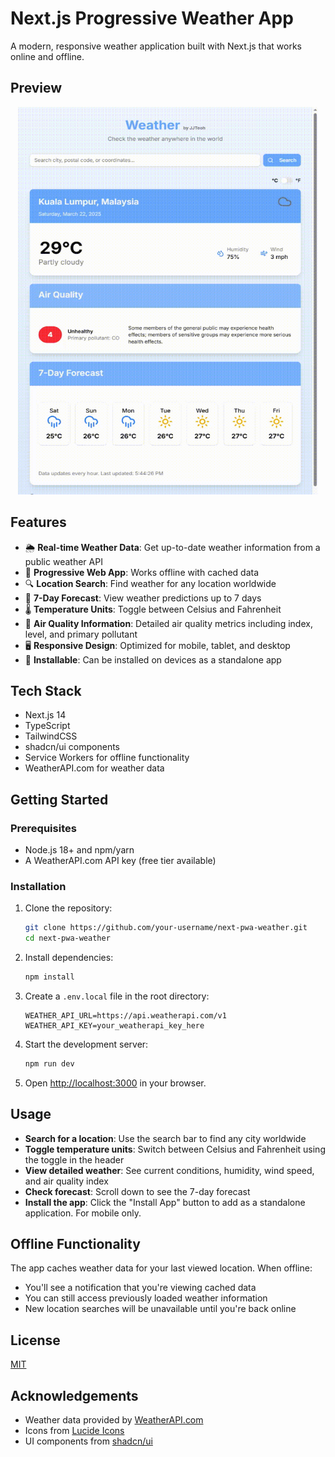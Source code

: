 # Next.js Progressive Weather App

A modern, responsive weather application built with Next.js that works online and offline.

## Preview

<!-- ![Weather App](preview.gif) -->
<div align="center">
   <img src="preview.gif" width="480" height="620">
</div>


<!-- <div align="center">

### [Browse Live App](https://gamma-rosy.vercel.app/)

</div> -->

## Features

- 🌦️ **Real-time Weather Data**: Get up-to-date weather information from a public weather API
- 📱 **Progressive Web App**: Works offline with cached data
- 🔍 **Location Search**: Find weather for any location worldwide
- 📅 **7-Day Forecast**: View weather predictions up to 7 days 
- 🌡️ **Temperature Units**: Toggle between Celsius and Fahrenheit
- 💨 **Air Quality Information**: Detailed air quality metrics including index, level, and primary pollutant
- 🖥️ **Responsive Design**: Optimized for mobile, tablet, and desktop
- 💾 **Installable**: Can be installed on devices as a standalone app

## Tech Stack

- Next.js 14
- TypeScript
- TailwindCSS
- shadcn/ui components
- Service Workers for offline functionality
- WeatherAPI.com for weather data

## Getting Started

### Prerequisites

- Node.js 18+ and npm/yarn
- A WeatherAPI.com API key (free tier available)

### Installation

1. Clone the repository:
   ```bash
   git clone https://github.com/your-username/next-pwa-weather.git
   cd next-pwa-weather
   ```

2. Install dependencies:
   ```bash
   npm install
   ```

3. Create a `.env.local` file in the root directory:
   ```
   WEATHER_API_URL=https://api.weatherapi.com/v1
   WEATHER_API_KEY=your_weatherapi_key_here
   ```

4. Start the development server:
   ```bash
   npm run dev
   ```

5. Open [http://localhost:3000](http://localhost:3000) in your browser.

## Usage

- **Search for a location**: Use the search bar to find any city worldwide
- **Toggle temperature units**: Switch between Celsius and Fahrenheit using the toggle in the header
- **View detailed weather**: See current conditions, humidity, wind speed, and air quality index
- **Check forecast**: Scroll down to see the 7-day forecast
- **Install the app**: Click the "Install App" button to add as a standalone application. For mobile only.

## Offline Functionality

The app caches weather data for your last viewed location. When offline:
- You'll see a notification that you're viewing cached data
- You can still access previously loaded weather information
- New location searches will be unavailable until you're back online

## License

[MIT](LICENSE)

## Acknowledgements

- Weather data provided by [WeatherAPI.com](https://www.weatherapi.com/)
- Icons from [Lucide Icons](https://lucide.dev/)
- UI components from [shadcn/ui](https://ui.shadcn.com/)
